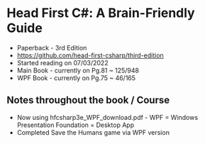 # Head First C#: A Brain-Friendly Guide

- Paperback - 3rd Edition
- https://github.com/head-first-csharp/third-edition
- Started reading on 07/03/2022
- Main Book - currently on Pg.81 ~ 125/948
- WPF Book  - currently on Pg.75 ~ 46/165

## Notes throughout the book / Course

 - Now using hfcsharp3e_WPF_download.pdf - WPF = Windows Presentation Foundation = Desktop App
 - Completed Save the Humans game via WPF version
